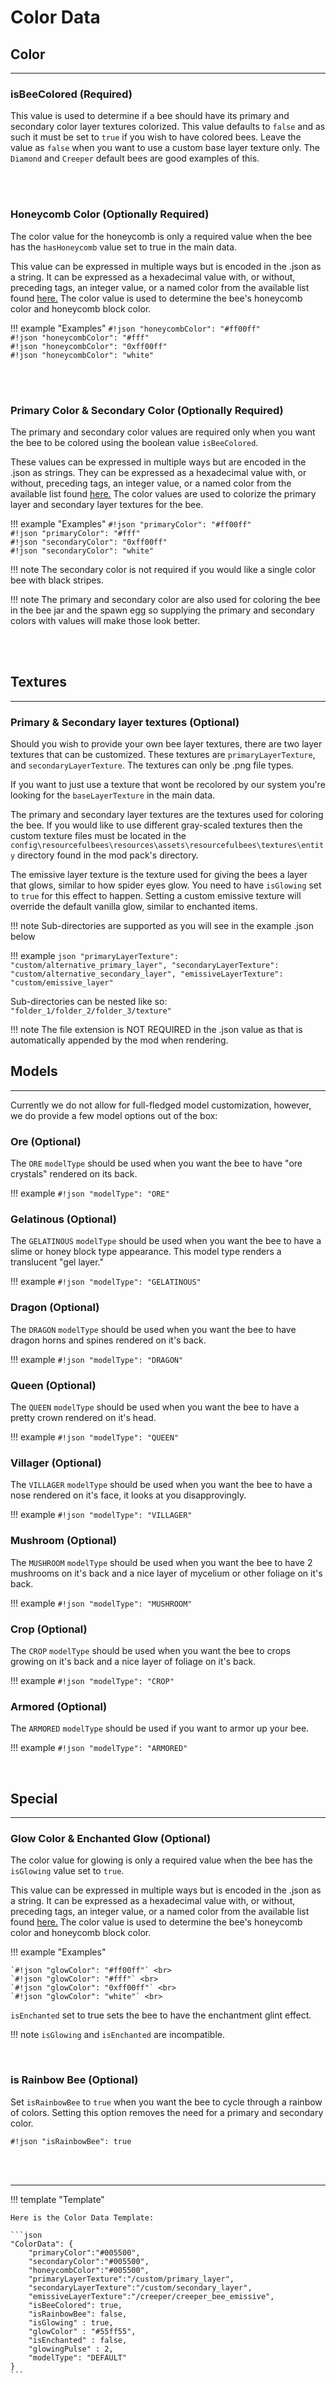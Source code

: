 # **Color Data**

## **Color**
***

### **isBeeColored** (Required)

This value is used to determine if a bee should have its primary and secondary color layer textures colorized. This value defaults to `false` and as such it must be set to `true` if you wish to have colored bees. Leave the value as `false` when you want to use a custom base layer texture only. The `Diamond` and `Creeper` default bees are good examples of this.

<br>
<br>

### **Honeycomb Color** (Optionally Required)

The color value for the honeycomb is only a required value when the bee has the `hasHoneycomb` value set to true in the main data.

This value can be expressed in multiple ways but is encoded in the .json as a string. It can be expressed as a hexadecimal value with, or without, preceding tags, an integer value, or a named color from the available list found [here.](https://github.com/Resourceful-Bees/ResourcefulBees/wiki/Optional-Colors-Names) The color value is used to determine the bee's honeycomb color and honeycomb block color.

!!! example "Examples"
	`#!json "honeycombColor": "#ff00ff"` <br>
	`#!json "honeycombColor": "#fff"` <br>
	`#!json "honeycombColor": "0xff00ff"` <br>
	`#!json "honeycombColor": "white"` <br>

<br>
<br>

### **Primary Color & Secondary Color** (Optionally Required)

The primary and secondary color values are required only when you want the bee to be colored using the boolean value `isBeeColored`.

These values can be expressed in multiple ways but are encoded in the .json as strings. They can be expressed as a hexadecimal value with, or without, preceding tags, an integer value, or a named color from the available list found [here.](https://github.com/Resourceful-Bees/ResourcefulBees/wiki/Optional-Colors-Names) The color values are used to colorize the primary layer and secondary layer textures for the bee.

!!! example "Examples"
	`#!json "primaryColor": "#ff00ff"` <br>
	`#!json "primaryColor": "#fff"` <br>
	`#!json "secondaryColor": "0xff00ff"` <br>
	`#!json "secondaryColor": "white"` <br>

!!! note
	The secondary color is not required if you would like a single color bee with black stripes.

!!! note
	The primary and secondary color are also used for coloring the bee in the bee jar and the spawn egg so supplying the primary and secondary colors with values will make those look better.

<br>
<br>

## **Textures**
***

### **Primary & Secondary layer textures** (Optional)

Should you wish to provide your own bee layer textures, there are two layer textures that can be customized. These textures are `primaryLayerTexture`, and `secondaryLayerTexture`. The textures can only be .png file types.

If you want to just use a texture that wont be recolored by our system you're looking for the `baseLayerTexture` in the main data.

The primary and secondary layer textures are the textures used for coloring the bee. If you would like to use different gray-scaled textures then the custom texture files must be located in the `config\resourcefulbees\resources\assets\resourcefulbees\textures\entity` directory found in the mod pack's directory.

The emissive layer texture is the texture used for giving the bees a layer that glows, similar to how spider eyes glow. You need to have `isGlowing` set to `true` for this effect to happen. Setting a custom emissive texture will override the default vanilla glow, similar to enchanted items.

!!! note
	Sub-directories are supported as you will see in the example .json below

!!! example
	```json
	"primaryLayerTexture": "custom/alternative_primary_layer",
	"secondaryLayerTexture": "custom/alternative_secondary_layer",
	"emissiveLayerTexture": "custom/emissive_layer"
	```

Sub-directories can be nested like so: `"folder_1/folder_2/folder_3/texture"`

!!! note
	The file extension is NOT REQUIRED in the .json value as that is automatically appended by the mod when rendering.

## **Models**
***

Currently we do not allow for full-fledged model customization, however, we do provide a few model options out of the box:<br>


### **Ore** (Optional)

The `ORE` `modelType` should be used when you want the bee to have "ore crystals" rendered on its back.

!!! example
	`#!json "modelType": "ORE"`

### **Gelatinous** (Optional)

The `GELATINOUS` `modelType` should be used when you want the bee to have a slime or honey block type appearance. This model type renders a translucent "gel layer."

!!! example
	`#!json "modelType": "GELATINOUS"`

### **Dragon** (Optional)

The `DRAGON` `modelType` should be used when you want the bee to have dragon horns and spines rendered on it's back.

!!! example
	`#!json "modelType": "DRAGON"`

### **Queen** (Optional)

The `QUEEN` `modelType` should be used when you want the bee to have a pretty crown rendered on it's head.

!!! example
	`#!json "modelType": "QUEEN"`

### **Villager** (Optional)

The `VILLAGER` `modelType` should be used when you want the bee to have a nose rendered on it's face, it looks at you disapprovingly.

!!! example
	`#!json "modelType": "VILLAGER"`

### **Mushroom** (Optional)

The `MUSHROOM` `modelType` should be used when you want the bee to have 2 mushrooms on it's back and a nice layer of mycelium or other foliage on it's back.

!!! example
	`#!json "modelType": "MUSHROOM"`

### **Crop** (Optional)

The `CROP` `modelType` should be used when you want the bee to crops growing on it's back and a nice layer of foliage on it's back.

!!! example
	`#!json "modelType": "CROP"`

### **Armored** (Optional)

The `ARMORED` `modelType` should be used if you want to armor up your bee.

!!! example
	`#!json "modelType": "ARMORED"`

<br>

## **Special**
***

### **Glow Color & Enchanted Glow** (Optional)

The color value for glowing is only a required value when the bee has the `isGlowing` value set to `true`.

This value can be expressed in multiple ways but is encoded in the .json as a string. It can be expressed as a hexadecimal value with, or without, preceding tags, an integer value, or a named color from the available list found [here.](https://wiki.resourcefulbees.com/en/1.16.3/extra_stuff/color_names/) The color value is used to determine the bee's honeycomb color and honeycomb block color.

!!! example "Examples"

	`#!json "glowColor": "#ff00ff"` <br>
	`#!json "glowColor": "#fff"` <br>
	`#!json "glowColor": "0xff00ff"` <br>
	`#!json "glowColor": "white"` <br>

`isEnchanted` set to true sets the bee to have the enchantment glint effect.

!!! note
	`isGlowing` and `isEnchanted` are incompatible.

<br>

### **is Rainbow Bee** (Optional)

Set `isRainbowBee` to `true` when you want the bee to cycle through a rainbow of colors. Setting this option removes the need for a primary and secondary color.

`#!json "isRainbowBee": true`<br>

<br>
<br>

***

!!! template "Template"

	Here is the Color Data Template:

	```json
	"ColorData": {
		"primaryColor":"#005500",
		"secondaryColor":"#005500",
		"honeycombColor":"#005500",
		"primaryLayerTexture":"/custom/primary_layer",
		"secondaryLayerTexture":"/custom/secondary_layer",
		"emissiveLayerTexture":"/creeper/creeper_bee_emissive",
		"isBeeColored": true,
		"isRainbowBee": false,
		"isGlowing" : true,
		"glowColor" : "#55ff55",
		"isEnchanted" : false,
		"glowingPulse" : 2,
		"modelType": "DEFAULT"
	}
	```
<!--stackedit_data:
eyJoaXN0b3J5IjpbMTg3NjMwNTE0NCw4ODE1OTI0ODEsMzI2Nj
Q0NzYwXX0=
-->
